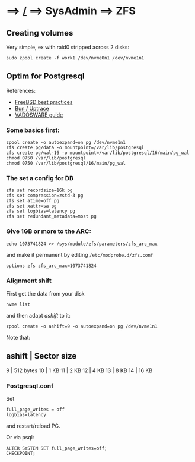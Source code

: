 # ==> [/](Blog) ==> SysAdmin ==> ZFS

## Creating volumes

Very simple, ex with raid0 stripped across 2 disks:
```
sudo zpool create -f work1 /dev/nvme0n1 /dev/nvme1n1
```

## Optim for Postgresql

References:
- [FreeBSD best practices](https://people.freebsd.org/~seanc/postgresql/scale15x-2017-postgresql_zfs_best_practices.pdf)
- [Bun / Uptrace](https://bun.uptrace.dev/postgres/tuning-zfs-aws-ebs.html#zfs-recordsize)
- [VADOSWARE guide](https://vadosware.io/post/everything-ive-seen-on-optimizing-postgres-on-zfs-on-linux/)

### Some basics first:
```
zpool create -o autoexpand=on pg /dev/nvme1n1
zfs create pg/data -o mountpoint=/var/lib/postgresql
zfs create pg/wal-16 -o mountpoint=/var/lib/postgresql/16/main/pg_wal
chmod 0750 /var/lib/postgresql
chmod 0750 /var/lib/postgresql/16/main/pg_wal
```
### The set a config for DB
```
zfs set recordsize=16k pg
zfs set compression=zstd-3 pg
zfs set atime=off pg
zfs set xattr=sa pg
zfs set logbias=latency pg
zfs set redundant_metadata=most pg
```
### Give 1GB or more to the ARC:
```
echo 1073741824 >> /sys/module/zfs/parameters/zfs_arc_max
```
and make it permanent by editing `/etc/modprobe.d/zfs.conf`
```
options zfs zfs_arc_max=1073741824
```

### Alignment shift

First get the data from your disk
```
nvme list
```
and then adapt *ashift* to it:
```
zpool create -o ashift=9 -o autoexpand=on pg /dev/nvme1n1
```
Note that:

ashift  | Sector size
---------------------
9       | 512 bytes
10      | 1 KB
11      | 2 KB
12      | 4 KB
13      | 8 KB
14      | 16 KB

### Postgresql.conf

Set
```
full_page_writes = off
logbias=latency
```
and restart/reload PG.

Or via psql:
```
ALTER SYSTEM SET full_page_writes=off;
CHECKPOINT;
```
